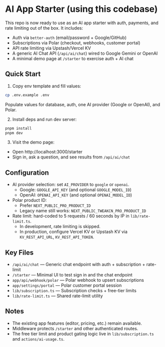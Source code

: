 # AI App Starter (using this codebase)

This repo is now ready to use as an AI app starter with auth, payments, and rate limiting out of the box. It includes:

- Auth via `better-auth` (email/password + Google/GitHub)
- Subscriptions via Polar (checkout, webhooks, customer portal)
- API rate limiting via Upstash/Vercel KV
- A generic AI Chat API (`/api/ai/chat`) wired to Google Gemini or OpenAI
- A minimal demo page at `/starter` to exercise auth + AI chat

## Quick Start

1) Copy env template and fill values:

```bash
cp .env.example .env
```

Populate values for database, auth, one AI provider (Google or OpenAI), and Polar.

2) Install deps and run dev server:

```bash
pnpm install
pnpm dev
```

3) Visit the demo page:

- Open http://localhost:3000/starter
- Sign in, ask a question, and see results from `/api/ai/chat`

## Configuration

- AI provider selection: set `AI_PROVIDER` to `google` or `openai`.
  - Google: `GOOGLE_API_KEY` (and optional `GOOGLE_MODEL_ID`)
  - OpenAI: `OPENAI_API_KEY` (and optional `OPENAI_MODEL_ID`)
- Polar product ID:
  - Prefer `NEXT_PUBLIC_PRO_PRODUCT_ID`
  - Legacy name still works: `NEXT_PUBLIC_TWEAKCN_PRO_PRODUCT_ID`
- Rate limit: hard-coded to 5 requests / 60 seconds by IP in `lib/rate-limit.ts`.
  - In development, rate limiting is skipped.
  - In production, configure Vercel KV or Upstash KV via `KV_REST_API_URL`, `KV_REST_API_TOKEN`.

## Key Files

- `/api/ai/chat` — Generic chat endpoint with auth + subscription + rate-limit
- `/starter` — Minimal UI to test sign in and the chat endpoint
- `app/api/webhook/polar` — Polar webhook to upsert subscriptions
- `app/settings/portal` — Polar customer portal session
- `lib/subscription.ts` — Subscription checks + free-tier limits
- `lib/rate-limit.ts` — Shared rate-limit utility

## Notes

- The existing app features (editor, pricing, etc.) remain available.
- Middleware protects `/starter` and other authenticated routes.
- The free tier limit and product gating logic live in `lib/subscription.ts` and `actions/ai-usage.ts`.

